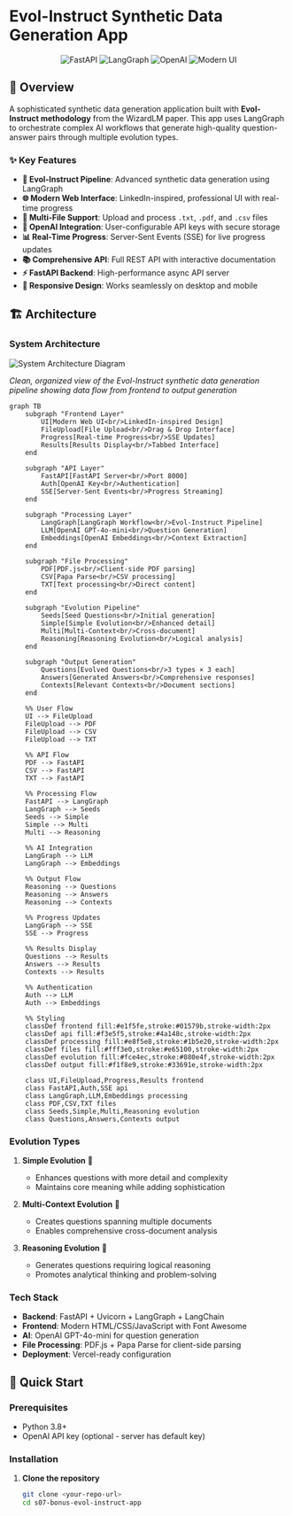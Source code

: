 # Evol-Instruct Synthetic Data Generation App

<p align="center">
  <img src="https://img.shields.io/badge/FastAPI-0.116.1-009688?style=for-the-badge&logo=fastapi" alt="FastAPI">
  <img src="https://img.shields.io/badge/LangGraph-0.5.4-FF6B6B?style=for-the-badge&logo=python" alt="LangGraph">
  <img src="https://img.shields.io/badge/OpenAI-GPT--4o--mini-412991?style=for-the-badge&logo=openai" alt="OpenAI">
  <img src="https://img.shields.io/badge/React-Modern%20UI-61DAFB?style=for-the-badge&logo=react" alt="Modern UI">
</p>

## 🚀 Overview

A sophisticated synthetic data generation application built with **Evol-Instruct methodology** from the WizardLM paper. This app uses LangGraph to orchestrate complex AI workflows that generate high-quality question-answer pairs through multiple evolution types.

### ✨ Key Features

- **🎯 Evol-Instruct Pipeline**: Advanced synthetic data generation using LangGraph
- **🌐 Modern Web Interface**: LinkedIn-inspired, professional UI with real-time progress
- **📁 Multi-File Support**: Upload and process `.txt`, `.pdf`, and `.csv` files
- **🔑 OpenAI Integration**: User-configurable API keys with secure storage
- **📊 Real-Time Progress**: Server-Sent Events (SSE) for live progress updates
- **📚 Comprehensive API**: Full REST API with interactive documentation
- **⚡ FastAPI Backend**: High-performance async API server
- **🎨 Responsive Design**: Works seamlessly on desktop and mobile

## 🏗️ Architecture

### System Architecture

![System Architecture Diagram](https://github.com/user-attachments/assets/your-image-url-here)

*Clean, organized view of the Evol-Instruct synthetic data generation pipeline showing data flow from frontend to output generation*

```mermaid
graph TB
    subgraph "Frontend Layer"
        UI[Modern Web UI<br/>LinkedIn-inspired Design]
        FileUpload[File Upload<br/>Drag & Drop Interface]
        Progress[Real-time Progress<br/>SSE Updates]
        Results[Results Display<br/>Tabbed Interface]
    end

    subgraph "API Layer"
        FastAPI[FastAPI Server<br/>Port 8000]
        Auth[OpenAI Key<br/>Authentication]
        SSE[Server-Sent Events<br/>Progress Streaming]
    end

    subgraph "Processing Layer"
        LangGraph[LangGraph Workflow<br/>Evol-Instruct Pipeline]
        LLM[OpenAI GPT-4o-mini<br/>Question Generation]
        Embeddings[OpenAI Embeddings<br/>Context Extraction]
    end

    subgraph "File Processing"
        PDF[PDF.js<br/>Client-side PDF parsing]
        CSV[Papa Parse<br/>CSV processing]
        TXT[Text processing<br/>Direct content]
    end

    subgraph "Evolution Pipeline"
        Seeds[Seed Questions<br/>Initial generation]
        Simple[Simple Evolution<br/>Enhanced detail]
        Multi[Multi-Context<br/>Cross-document]
        Reasoning[Reasoning Evolution<br/>Logical analysis]
    end

    subgraph "Output Generation"
        Questions[Evolved Questions<br/>3 types × 3 each]
        Answers[Generated Answers<br/>Comprehensive responses]
        Contexts[Relevant Contexts<br/>Document sections]
    end

    %% User Flow
    UI --> FileUpload
    FileUpload --> PDF
    FileUpload --> CSV
    FileUpload --> TXT
    
    %% API Flow
    PDF --> FastAPI
    CSV --> FastAPI
    TXT --> FastAPI
    
    %% Processing Flow
    FastAPI --> LangGraph
    LangGraph --> Seeds
    Seeds --> Simple
    Simple --> Multi
    Multi --> Reasoning
    
    %% AI Integration
    LangGraph --> LLM
    LangGraph --> Embeddings
    
    %% Output Flow
    Reasoning --> Questions
    Reasoning --> Answers
    Reasoning --> Contexts
    
    %% Progress Updates
    LangGraph --> SSE
    SSE --> Progress
    
    %% Results Display
    Questions --> Results
    Answers --> Results
    Contexts --> Results
    
    %% Authentication
    Auth --> LLM
    Auth --> Embeddings

    %% Styling
    classDef frontend fill:#e1f5fe,stroke:#01579b,stroke-width:2px
    classDef api fill:#f3e5f5,stroke:#4a148c,stroke-width:2px
    classDef processing fill:#e8f5e8,stroke:#1b5e20,stroke-width:2px
    classDef files fill:#fff3e0,stroke:#e65100,stroke-width:2px
    classDef evolution fill:#fce4ec,stroke:#880e4f,stroke-width:2px
    classDef output fill:#f1f8e9,stroke:#33691e,stroke-width:2px

    class UI,FileUpload,Progress,Results frontend
    class FastAPI,Auth,SSE api
    class LangGraph,LLM,Embeddings processing
    class PDF,CSV,TXT files
    class Seeds,Simple,Multi,Reasoning evolution
    class Questions,Answers,Contexts output
```

### Evolution Types

1. **Simple Evolution** 🎯
   - Enhances questions with more detail and complexity
   - Maintains core meaning while adding sophistication

2. **Multi-Context Evolution** 🔗
   - Creates questions spanning multiple documents
   - Enables comprehensive cross-document analysis

3. **Reasoning Evolution** 🧠
   - Generates questions requiring logical reasoning
   - Promotes analytical thinking and problem-solving

### Tech Stack

- **Backend**: FastAPI + Uvicorn + LangGraph + LangChain
- **Frontend**: Modern HTML/CSS/JavaScript with Font Awesome
- **AI**: OpenAI GPT-4o-mini for question generation
- **File Processing**: PDF.js + Papa Parse for client-side parsing
- **Deployment**: Vercel-ready configuration

## 🚀 Quick Start

### Prerequisites

- Python 3.8+
- OpenAI API key (optional - server has default key)

### Installation

1. **Clone the repository**
   ```bash
   git clone <your-repo-url>
   cd s07-bonus-evol-instruct-app
   ```
